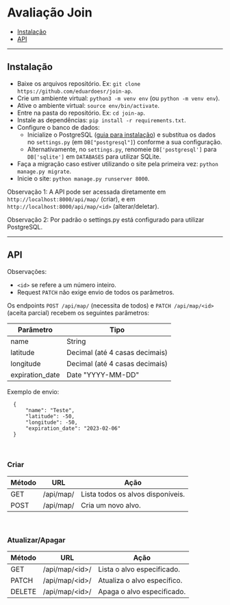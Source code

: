 # Avaliação Join

- [Instalação](#instalação)
- [API](#api)

***

## Instalação

* Baixe os arquivos repositório. Ex: `git clone https://github.com/eduardoesr/join-ap`.
* Crie um ambiente virtual: `python3 -m venv env` (ou `python -m venv env`).
* Ative o ambiente virtual: `source env/bin/activate`.
* Entre na pasta do repositório. Ex: `cd join-ap`.
* Instale as dependências: `pip install -r requirements.txt`.
* Configure o banco de dados:
    * Inicialize o PostgreSQL ([guia para instalação](https://www.postgresql.org/docs/current/tutorial-install.html)) e substitua os dados no `settings.py` (em `DB["postgresql"]`) conforme a sua configuração.
    * Alternativamente, no `settings.py`, renomeie `DB['postgresql']` para `DB['sqlite']` em `DATABASES` para utilizar SQLite. 
* Faça a migração caso estiver utilizando o site pela primeira vez: `python manage.py migrate`.
* Inicie o site: `python manage.py runserver 8000`.

Observação 1: A API pode ser acessada diretamente em `http://localhost:8000/api/map/` (criar), e em `http://localhost:8000/api/map/<id>` (alterar/deletar).

Observação 2: Por padrão o settings.py está configurado para utilizar PostgreSQL.

***

## API

Observações:
* `<id>` se refere a um número inteiro.
* Request `PATCH` não exige envio de todos os parâmetros.

Os endpoints `POST /api/map/` (necessita de todos) e `PATCH /api/map/<id>` (aceita parcial) recebem os seguintes parâmetros:

| Parâmetro | Tipo |
|-|-|
| name | String |
| latitude | Decimal (até 4 casas decimais) |
| longitude | Decimal (até 4 casas decimais) |
| expiration_date | Date "YYYY-MM-DD" |

Exemplo de envio:
  ```
    {
        "name": "Teste",
        "latitude": -50,
        "longitude": -50,
        "expiration_date": "2023-02-06"
    }
  ```

<br>

### Criar

| Método | URL | Ação |
|-|-|-|
| GET | /api/map/ | Lista todos os alvos disponíveis. |
| POST | /api/map/ | Cria um novo alvo. |

<br>

### Atualizar/Apagar

| Método | URL | Ação |
|-|-|-|
| GET | /api/map/\<id>/ | Lista o alvo especificado. |
| PATCH | /api/map/\<id>/ | Atualiza o alvo específico. |
| DELETE | /api/map/\<id>/ | Apaga o alvo especificado. |
